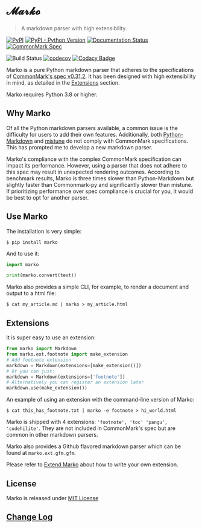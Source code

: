 # 𝓜𝓪𝓻𝓴𝓸

> A markdown parser with high extensibility.

[![PyPI](https://img.shields.io/pypi/v/marko.svg?logo=python&logoColor=white)](https://pypi.org/project/marko/)
[![PyPI - Python Version](https://img.shields.io/pypi/pyversions/marko.svg?logo=python&logoColor=white)](https://pypi.org/project/marko/)
[![Documentation Status](https://img.shields.io/readthedocs/marko-py.svg?logo=readthedocs)](https://marko-py.readthedocs.io/en/latest/?badge=latest)
[![CommonMark Spec](https://img.shields.io/badge/CommonMark-0.31.2-blue.svg)][spec]

![Build Status](https://github.com/frostming/marko/workflows/Tests/badge.svg)
[![codecov](https://codecov.io/gh/frostming/marko/branch/master/graph/badge.svg)](https://codecov.io/gh/frostming/marko)
[![Codacy Badge](https://api.codacy.com/project/badge/Grade/b785f5b3fa7c4d93a02372d31b3f73b1)](https://www.codacy.com/app/frostming/marko?utm_source=github.com&utm_medium=referral&utm_content=frostming/marko&utm_campaign=Badge_Grade)

Marko is a pure Python markdown parser that adheres to the specifications of [CommonMark's spec v0.31.2][spec]. It has been designed with high extensibility in mind, as detailed in the [Extensions](#extensions) section.

Marko requires Python 3.8 or higher.

## Why Marko

Of all the Python markdown parsers available, a common issue is the difficulty for users to add their own features. Additionally, both [Python-Markdown][pymd] and [mistune][mistune] do not comply with CommonMark specifications. This has prompted me to develop a new markdown parser.

Marko's compliance with the complex CommonMark specification can impact its performance. However, using a parser that does not adhere to this spec may result in unexpected rendering outcomes. According to benchmark results, Marko is three times slower than Python-Markdown but slightly faster than Commonmark-py and significantly slower than mistune. If prioritizing performance over spec compliance is crucial for you, it would be best to opt for another parser.

[spec]: https://spec.commonmark.org/0.31.2/
[pymd]: https://github.com/waylan/Python-Markdown
[mistune]: https://github.com/lepture/mistune
[cmpy]: https://github.com/rtfd/CommonMark-py

## Use Marko

The installation is very simple:

    $ pip install marko

And to use it:

```python
import marko

print(marko.convert(text))
```

Marko also provides a simple CLI, for example, to render a document and output to a html file:

    $ cat my_article.md | marko > my_article.html

## Extensions

It is super easy to use an extension:

```python
from marko import Markdown
from marko.ext.footnote import make_extension
# Add footnote extension
markdown = Markdown(extensions=[make_extension()])
# Or you can just:
markdown = Markdown(extensions=['footnote'])
# Alternatively you can register an extension later
markdown.use(make_extension())
```

An example of using an extension with the command-line version of Marko:

```
$ cat this_has_footnote.txt | marko -e footnote > hi_world.html
```

Marko is shipped with 4 extensions: `'footnote', 'toc' 'pangu', 'codehilite'`.
They are not included in CommonMark's spec but are common in other markdown parsers.

Marko also provides a Github flavored markdown parser which can be found at `marko.ext.gfm.gfm`.

Please refer to [Extend Marko](https://marko-py.readthedocs.io/en/latest/extend.html) about how to
write your own extension.

## License

Marko is released under [MIT License](LICENSE)

## [Change Log](CHANGELOG.md)
